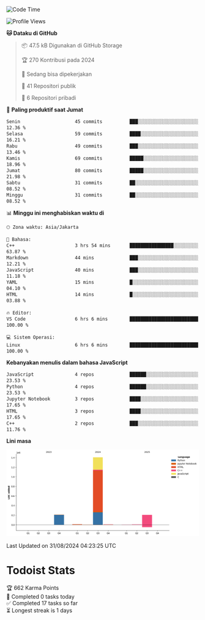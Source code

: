<!--START_SECTION:waka-->
![Code Time](http://img.shields.io/badge/Code%20Time-28%20hrs%2016%20mins-blue)

![Profile Views](http://img.shields.io/badge/Profil%20dilihat-55-blue)

**🐱 Dataku di GitHub** 

> 📦 47.5 kB Digunakan di GitHub Storage 
 > 
> 🏆 270 Kontribusi pada 2024
 > 
> 💼 Sedang bisa dipekerjakan
 > 
> 📜 41 Repositori publik 
 > 
> 🔑 6 Repositori pribadi 
 > 
📅 **Paling produktif saat Jumat** 

```text
Senin                    45 commits          ███░░░░░░░░░░░░░░░░░░░░░░   12.36 % 
Selasa                   59 commits          ████░░░░░░░░░░░░░░░░░░░░░   16.21 % 
Rabu                     49 commits          ███░░░░░░░░░░░░░░░░░░░░░░   13.46 % 
Kamis                    69 commits          █████░░░░░░░░░░░░░░░░░░░░   18.96 % 
Jumat                    80 commits          █████░░░░░░░░░░░░░░░░░░░░   21.98 % 
Sabtu                    31 commits          ██░░░░░░░░░░░░░░░░░░░░░░░   08.52 % 
Minggu                   31 commits          ██░░░░░░░░░░░░░░░░░░░░░░░   08.52 % 
```


📊 **Minggu ini menghabiskan waktu di** 

```text
🕑︎ Zona waktu: Asia/Jakarta

💬 Bahasa: 
C++                      3 hrs 54 mins       ████████████████░░░░░░░░░   63.87 % 
Markdown                 44 mins             ███░░░░░░░░░░░░░░░░░░░░░░   12.21 % 
JavaScript               40 mins             ███░░░░░░░░░░░░░░░░░░░░░░   11.18 % 
YAML                     15 mins             █░░░░░░░░░░░░░░░░░░░░░░░░   04.10 % 
HTML                     14 mins             █░░░░░░░░░░░░░░░░░░░░░░░░   03.88 % 

🔥 Editor: 
VS Code                  6 hrs 6 mins        █████████████████████████   100.00 % 

💻 Sistem Operasi: 
Linux                    6 hrs 6 mins        █████████████████████████   100.00 % 
```

**Kebanyakan menulis dalam bahasa JavaScript** 

```text
JavaScript               4 repos             ██████░░░░░░░░░░░░░░░░░░░   23.53 % 
Python                   4 repos             ██████░░░░░░░░░░░░░░░░░░░   23.53 % 
Jupyter Notebook         3 repos             ████░░░░░░░░░░░░░░░░░░░░░   17.65 % 
HTML                     3 repos             ████░░░░░░░░░░░░░░░░░░░░░   17.65 % 
C++                      2 repos             ███░░░░░░░░░░░░░░░░░░░░░░   11.76 % 
```



**Lini masa**

![Lines of Code chart](https://raw.githubusercontent.com/yusuf601/yusuf601/main/assets/bar_graph.png)


 Last Updated on 31/08/2024 04:23:25 UTC
<!--END_SECTION:waka-->
# Todoist Stats

<!-- TODO-IST:START -->
🏆  662 Karma Points           
🌸  Completed 0 tasks today           
✅  Completed 17 tasks so far           
⏳  Longest streak is 1 days
<!-- TODO-IST:END -->
